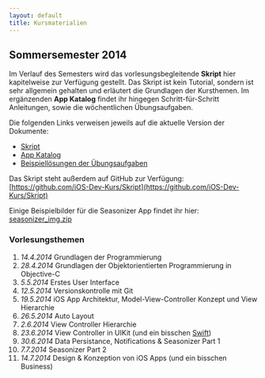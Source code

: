 ```yaml
---
layout: default
title: Kursmaterialien
---
```


## Sommersemester 2014

Im Verlauf des Semesters wird das vorlesungsbegleitende **Skript** hier kapitelweise zur Verfügung gestellt. Das Skript ist kein Tutorial, sondern ist sehr allgemein gehalten und erläutert die Grundlagen der Kursthemen. Im ergänzenden **App Katalog** findet ihr hingegen Schritt-für-Schritt Anleitungen, sowie die wöchentlichen Übungsaufgaben.

Die folgenden Links verweisen jeweils auf die aktuelle Version der Dokumente:


- [Skript](https://github.com/knly/iOS-Dev-Kurs-Skript/blob/master/dist/current/ios_dev_kurs_skript.pdf?raw=true)
- [App Katalog](https://github.com/knly/iOS-Dev-Kurs-Skript/blob/master/dist/current/ios_dev_kurs_app_katalog.pdf?raw=true)
- [Beispiellösungen der Übungsaufgaben](https://github.com/knly/iOS-Dev-Kurs-Skript/blob/master/dist/current/ios_dev_kurs_loesungen.pdf?raw=true)

Das Skript steht außerdem auf GitHub zur Verfügung: [https://github.com/iOS-Dev-Kurs/Skript](https://github.com/iOS-Dev-Kurs/Skript)

Einige Beispielbilder für die Seasonizer App findet ihr hier: [seasonizer_img.zip](seasonizer_img.zip)

### Vorlesungsthemen

1. *14.4.2014* Grundlagen der Programmierung
2. *28.4.2014* Grundlagen der Objektorientierten Programmierung in Objective-C
3. *5.5.2014* Erstes User Interface
4. *12.5.2014* Versionskontrolle mit Git
5. *19.5.2014* iOS App Architektur, Model-View-Controller Konzept und View Hierarchie
6. *26.5.2014* Auto Layout
7. *2.6.2014* View Controller Hierarchie
8. *23.6.2014* View Controller in UIKit (und ein bisschen [Swift](https://developer.apple.com/swift/))
9. *30.6.2014* Data Persistance, Notifications & Seasonizer Part 1
10. *7.7.2014* Seasonizer Part 2
11. *14.7.2014* Design & Konzeption von iOS Apps (und ein bisschen Business)
